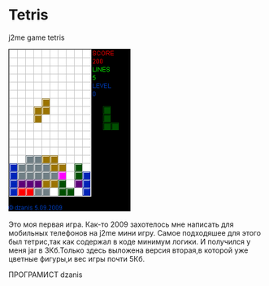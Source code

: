# Tetris
j2me game tetris

![Alt text](https://github.com/dzanis/j2me-projects/blob/master/tetris/ScreenshotTetris.png)


Это моя первая игра.
Как-то 2009 захотелось мне написать для мобильных телефонов на j2me мини игру.
Самое подходяшее для этого был тетрис,так как содержал в коде минимум логики.
И получился у меня jar в 3Кб.Только здесь выложена версия вторая,в которой уже цветные фигуры,и вес игры почти 5Кб.

ПРОГРАМИСТ
dzanis

